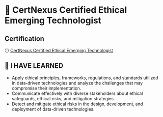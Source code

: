# 📝 CertNexus Certified Ethical Emerging Technologist

## Certification

😶 [CertNexus Certified Ethical Emerging Technologist](https://github.com/baolucky1901/certification-CertNexus-Certified-Ethical-Emerging-Technologist/blob/main/Certifications%20Link/CertNexus%20Certified%20Ethical%20Emerging%20Technologist.pdf)

## 💪 I HAVE LEARNED

 - Apply ethical principles, frameworks, regulations, and standards utilized in data-driven technologies and analyze the challenges that may compromise their implementation.
 - Communicate effectively with diverse stakeholders about ethical safeguards, ethical risks, and mitigation strategies.
 - Detect and mitigate ethical risks in the design, development, and deployment of data-driven technologies.
